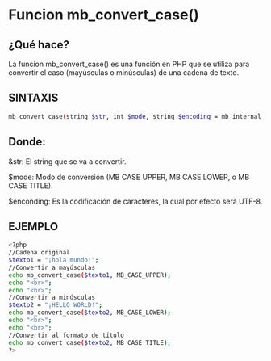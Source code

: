 # Funcion mb_convert_case()
## ¿Qué hace?
La funcion mb_convert_case() es una función en PHP que se utiliza para convertir el caso (mayúsculas o minúsculas) de una cadena de texto.
## SINTAXIS
``` bash
mb_convert_case(string $str, int $mode, string $encoding = mb_internal_encoding()): string
```
## Donde:

&str: El string que se va a convertir.

$mode: Modo de conversión (MB CASE UPPER, MB CASE LOWER, o MB CASE TITLE).

$enconding: Es la codificación de caracteres, la cual por efecto será UTF-8.

## EJEMPLO
``` bash
<?php
//Cadena original
$texto1 = "¡hola mundo!";
//Convertir a mayúsculas
echo mb_convert_case($texto1, MB_CASE_UPPER); 
echo "<br>";
echo "<br>";
//Convertir a minúsculas
$texto2 = "¡HELLO WORLD!";
echo mb_convert_case($texto2, MB_CASE_LOWER);
echo "<br>";
echo "<br>";
//Convertir al formato de título
echo mb_convert_case($texto2, MB_CASE_TITLE); 
?>
```
